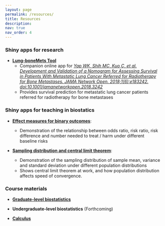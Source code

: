 ```yaml
---
layout: page
permalink: /resources/
title: Resources
description:
nav: true
nav_order: 4
---
```


### Shiny apps for research

- [**Lung-boneMets Tool**](https://app.mcshih.com/lung_boneMets)
  - Companion online app for [_Yap WK, Shih MC, Kuo C, et al. Development and Validation of a Nomogram for Assessing Survival in Patients With Metastatic Lung Cancer Referred for Radiotherapy for Bone Metastases. JAMA Network Open. 2018;1(6):e183242. doi:10.1001/jamanetworkopen.2018.3242_](https://jamanetwork.com/journals/jamanetworkopen/fullarticle/2706494)
  - Provides survival prediction for metastatic lung cancer patients referred for radiotherapy for bone metastases

### Shiny apps for teaching in biostatics

- [**Effect measures for binary outcomes**](https://app.mcshih.com/or_rr):

  - Demonstration of the relationship between odds ratio, risk ratio, risk difference and number needed to treat / harm under different baseline risks

- [**Sampling distribution and central limit theorem**](https://app.mcshih.com/sampling_clt):
  - Demonstration of the sampling distribution of sample mean, variance and standard deviation under different population distributions
  - Shows central limit theorem at work, and how population distribution affects speed of convergence.

### Course materials

- [**Graduate-level biostatistics**](https://github.com/littlecanargie/biostatistics)

- **Undergraduate-level biostatistics** (Forthcoming)

- [**Calculus**](https://github.com/littlecanargie/calculus)
